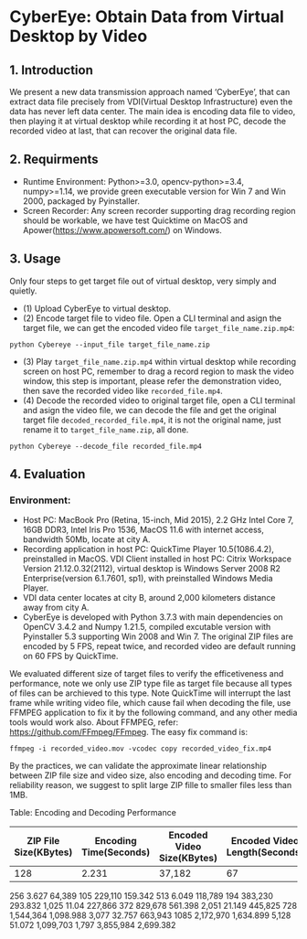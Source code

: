  # CyberEye: Obtain Data from Virtual Desktop by Video

## 1.	Introduction

We present a new data transmission approach named ‘CyberEye’, that can extract data file precisely from VDI(Virtual Desktop Infrastructure) even the data has never left data center. 
The main idea is encoding data file to video, then playing it at virtual desktop while recording it at host PC, decode the recorded video at last, that can recover the original data file.

## 2.	Requirments

- Runtime Environment: Python>=3.0, opencv-python>=3.4, numpy>=1.14, we provide green executable version for Win 7 and Win 2000, packaged by Pyinstaller.
- Screen Recorder: Any screen recorder supporting drag recording region should be workable, we have test Quicktime on MacOS and Apower(https://www.apowersoft.com/) on Windows.

## 3.	Usage

Only four steps to get target file out of virtual desktop, very simply and quietly. 
- (1)	Upload CyberEye to virtual desktop.
- (2)	Encode target file to video file. Open a CLI terminal and asign the target file, we can get the encoded video file `target_file_name.zip.mp4`:
```
python Cybereye --input_file target_file_name.zip
```
- (3)	Play `target_file_name.zip.mp4` within virtual desktop while recording screen on host PC, remember to drag a record region to mask the video window, this step is important, please refer the demonstration video, then save the recorded video like `recorded_file.mp4`.
- (4)	Decode the recorded video to original target file, open a CLI terminal and asign the video file, we can decode the file and get the original target file `decoded_recorded_file.mp4`, it is not the original name, just rename it to `target_file_name.zip`, all done.
```
python Cybereye --decode_file recorded_file.mp4
```
## 4.	Evaluation

### Environment: 
- Host PC: MacBook Pro (Retina, 15-inch, Mid 2015), 2.2 GHz Intel Core 7, 16GB DDR3, Intel Iris Pro 1536, MacOS 11.6 with internet access, bandwidth 50Mb, locate at city A.
- Recording application in host PC: QuickTime Player 10.5(1086.4.2), preinstalled in MacOS.
VDI Client installed in host PC: Citrix Workspace Version 21.12.0.32(2112), virtual desktop is  Windows Server 2008 R2 Enterprise(version 6.1.7601, sp1), with preinstalled Windows Media Player.
- VDI data center locates at city B, around 2,000 kilometers distance away from city A. 
- CyberEye is developed with Python 3.7.3 with main dependencies on OpenCV 3.4.2 and Numpy 1.21.5, compiled excutable version with Pyinstaller 5.3 supporting Win 2008 and Win 7. The original ZIP files are encoded by 5 FPS, repeat twice, and recorded video are default running on 60 FPS by QuickTime.

We evaluated different size of target files to verify the efficetiveness and performance, note we only use ZIP type file as target file because all types of files can be archieved to this type. Note QuickTime will interrupt the last frame while writing video file, which cause fail when decoding the file, use FFMPEG application to fix it by the following command, and any other media tools would work also. About FFMPEG, refer: https://github.com/FFmpeg/FFmpeg. The easy fix command is: 

`ffmpeg -i recorded_video.mov -vcodec copy recorded_video_fix.mp4`

By the practices, we can validate the approximate linear relationship between ZIP file size and video size, also encoding and decoding time. For reliability reason, we suggest to split large ZIP fille to smaller files less than 1MB.

Table: Encoding and Decoding Performance

| ZIP File Size(KBytes)|	Encoding Time(Seconds) |	Encoded Video Size(KBytes) |	Encoded Video Length(Seconds) |	Recorded MOV Video Size(KBytes) |	Decode Time (Seconds) 
|--------|--------|--------|--------|-------- |--------|
| 128    | 2.231  | 37,182 |	67     |	140,752	|76.338  |
256	3.627	64,389	105	229,110	159.342
513	6.049	118,789	194	383,230	293.832
1,025	11.04	227,866	372	829,678	561.398
2,051	21.149	445,825	728	1,544,364	1,098.988
3,077	32.757	663,943	1085	2,172,970	1,634.899
5,128	51.072	1,099,703	1,797	3,855,984	2,699.382

